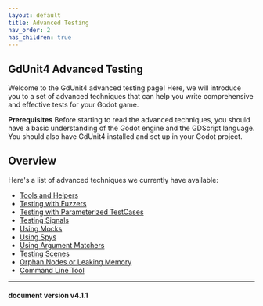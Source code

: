 ```yaml
---
layout: default
title: Advanced Testing
nav_order: 2
has_children: true
---
```



## GdUnit4 Advanced Testing
Welcome to the GdUnit4 advanced testing page! Here, we will introduce you to a set of advanced techniques that can help you write comprehensive and effective tests for your Godot game.

**Prerequisites**
Before starting to read the advanced techniques, you should have a basic understanding of the Godot engine and the GDScript language. You should also have GdUnit4 installed and set up in your Godot project.

## Overview
Here's a list of advanced techniques we currently have available:<br>

* [Tools and Helpers](/gdUnit4/advanced_testing/tools/#tools-and-helpers)<br>
* [Testing with Fuzzers](/gdUnit4/advanced_testing/fuzzing/#testing-with-fuzzers)<br>
* [Testing with Parameterized TestCases](/gdUnit4/advanced_testing/paramerized_tests/#testing-with-parameterized-testcases)<br>
* [Testing Signals](/gdUnit4/advanced_testing/signals/#signal-monitor)<br>
* [Using Mocks](/gdUnit4/advanced_testing/mock/#mocking--mocks)<br>
* [Using Spys](/gdUnit4/advanced_testing/spy/#spy)<br>
* [Using Argument Matchers](/gdUnit4/advanced_testing/argument_matchers/#argument-matchers)<br>
* [Testing Scenes](/gdUnit4/advanced_testing/sceneRunner/#scene-runner)<br>
* [Orphan Nodes or Leaking Memory](/gdUnit4/advanced_testing/orphan/#orphan-nodes-or-leaking-memory)<br>
* [Command Line Tool](/gdUnit4/advanced_testing/cmd/#command-line-tool)<br>

---
<h4> document version v4.1.1 </h4>

